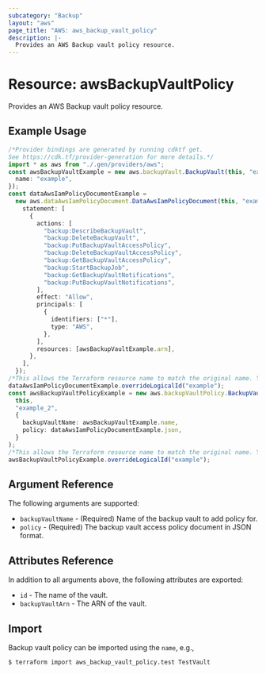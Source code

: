 ```yaml
---
subcategory: "Backup"
layout: "aws"
page_title: "AWS: aws_backup_vault_policy"
description: |-
  Provides an AWS Backup vault policy resource.
---
```


# Resource: awsBackupVaultPolicy

Provides an AWS Backup vault policy resource.

## Example Usage

```typescript
/*Provider bindings are generated by running cdktf get.
See https://cdk.tf/provider-generation for more details.*/
import * as aws from "./.gen/providers/aws";
const awsBackupVaultExample = new aws.backupVault.BackupVault(this, "example", {
  name: "example",
});
const dataAwsIamPolicyDocumentExample =
  new aws.dataAwsIamPolicyDocument.DataAwsIamPolicyDocument(this, "example_1", {
    statement: [
      {
        actions: [
          "backup:DescribeBackupVault",
          "backup:DeleteBackupVault",
          "backup:PutBackupVaultAccessPolicy",
          "backup:DeleteBackupVaultAccessPolicy",
          "backup:GetBackupVaultAccessPolicy",
          "backup:StartBackupJob",
          "backup:GetBackupVaultNotifications",
          "backup:PutBackupVaultNotifications",
        ],
        effect: "Allow",
        principals: [
          {
            identifiers: ["*"],
            type: "AWS",
          },
        ],
        resources: [awsBackupVaultExample.arn],
      },
    ],
  });
/*This allows the Terraform resource name to match the original name. You can remove the call if you don't need them to match.*/
dataAwsIamPolicyDocumentExample.overrideLogicalId("example");
const awsBackupVaultPolicyExample = new aws.backupVaultPolicy.BackupVaultPolicy(
  this,
  "example_2",
  {
    backupVaultName: awsBackupVaultExample.name,
    policy: dataAwsIamPolicyDocumentExample.json,
  }
);
/*This allows the Terraform resource name to match the original name. You can remove the call if you don't need them to match.*/
awsBackupVaultPolicyExample.overrideLogicalId("example");

```

## Argument Reference

The following arguments are supported:

* `backupVaultName` - (Required) Name of the backup vault to add policy for.
* `policy` - (Required) The backup vault access policy document in JSON format.

## Attributes Reference

In addition to all arguments above, the following attributes are exported:

* `id` - The name of the vault.
* `backupVaultArn` - The ARN of the vault.

## Import

Backup vault policy can be imported using the `name`, e.g.,

```console
$ terraform import aws_backup_vault_policy.test TestVault
```
